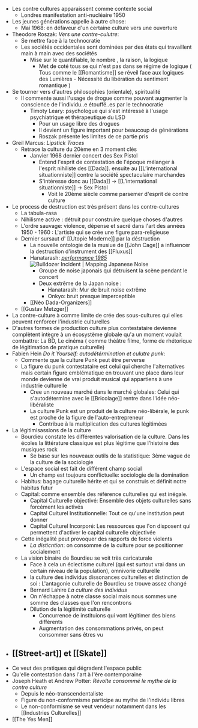 - Les contre cultures apparaissent comme contexte social
	- Londres manifestation anti-nucléaire 1950
- Les jeunes générations appelle à autre chose:
	- Mai 1968: en défaveur d'un certaine culture vers une ouverture
- Theodore Roszak: *Vers une contre-culutre*:
	- Se mettre face à la technocratie
	- Les sociétés occidentales sont dominées par des états qui travaillent main à main avec des sociétés
		- Mise sur le quantifiable, le nombre , la raison, la logique
			- Met de coté tous se qui n'est pas dans se régime de logique ( Tous comme le [[Romantisme]] se réveil face aux logiques des Lumières - Nécessité du libération du sentiment romantique )
- Se tourner vers d'autres philosophies (orientale), spiritualité
	- Il commente aussi l'usage de drogue comme pouvant augmenter la conscience de l'individu..e étouffé..es par le technocratie
		- Timoty Leary: psychologue qui s'est intéressé à l'usage psychiatrique et thérapeutique du LSD
			- Pour un usage libre des drogues
			- Il devient un figure important pour beaucoup de générations
			- Roszak présente les limites de ce partie pris
- Greil Marcus: *Lipstick Traces*
	- Retrace la culture du 20ème en 3 moment clés
		- Janvier 1968 dernier concert des Sex Pistol
			- Entend l'esprit de contestation de l'époque mélanger à l'esprit nihiliste des [[Dada]]. ensuite au [[L’international situationniste]] contre la société spectaculaire marchandes
			- S'intéresse donc au [[Dada]] -> [[L’international situationniste]] -> Sex Pistol
				- Voit le 20ème siècle comme parsemer d'esprit de contre culture
- Le process de destruction est très présent dans les contre-cultures
	- La tabula-rasa
	- Nihilisme active : détruit pour construire quelque choses d'autres
	- L'ordre sauvage: violence, dépense et sacré dans l'art des années 1950 - 1960 : L'artiste qui se crée une figure para-religieuse
	- Dernier sursaut d' [[Utopie Moderne]] par la déstruction
		- La nouvelle ontologie de la musiue de [[John Cage]] a influencer la destruction d'instrument des [[Fluxus]]
		- Hanatarash: [*performance 1985*](https://www.facebook.com/watch/?v=1530676013997212) ![Bulldozer Incident | Mapping Japanese Noise](https://www.johnaulich.co.uk/japanesenoise/wp-content/uploads/2015/04/bulldozer.jpg)
			- Groupe de noise japonais qui détruisent la scène pendant le concert
			- Deux extrême de la Japan noise :
				- Hanatarash: Mur de bruit noise extrême
				- Onkyo: bruit presque imperceptible
		- [[Néo Dada-Organizers]]
	- [[Gustav Metzger]]
- La contre-culture à comme limite de crée des sous-cultures qui elles peuvent renforcer l'industrie culturelles
- D'autres formes de production culture plus contestataire devienne complètent intègre à un écosystème globale qu'a un moment voulait combattre: La BD, Le cinéma ( comme théâtre filme, forme de rhétorique de légitimation de pratique culturelle)
- Fabien Hein *Do it Yourself: autodétérmination et culutre punk*:
	- Commente que la culture Punk peut être perverse
	- La figure du punk contestataire est celui qui cherche l'alternatives mais certain figure emblématique en trouvant une place dans leur monde devienne de vrai produit musical qui appartiens à une industrie culturelle
		- Cree un nouveau marché dans le marché globales: Celui qui s'autodétermine avec le [[Bricolage]] rentre dans l'idée néo-libéraliste
		- La culture Punk est un produit de la culture néo-libérale, le punk est proche de la figure de l'auto-entrepreneur
			- Contribue à la multiplication des cultures légitimées
- La légitimisassions de la culture
	- Bourdieu constate les différentes valorisation de la culture. Dans les écoles la littérature classique est plus légitime que l'histoire des musiques rock
		- Se base sur les nouveaux outils de la statistique: 3ème vague de la culture de la sociologie
	- L'espace social est fait de différent champ social
		- Un champ est toujours conflictuelle: sociologie de la domination
	- Habitus: bagage culturelle hérite et qui se construis et définit notre habitus futur
	- Capital: comme ensemble des référence culturelles qui est inégale.
		- Capital Culturelle objectivé: Ensemble des objets culturelles sans forcément les activés
		- Capital Culturel Institutionnelle: Tout ce qu'une institution peut donner
		- Capital Culturel Incorporé: Les ressources que l'on disposent qui permettent d'activer le capital culturelle objectivée
	- Cette inégalité peut provoquer des rapports de force violents
		- *La disticntion*: on consomme de la culture pour se positionner socialement
	- La vision binaire de Bourdieu se voit très caricaturale
		- Face à cela un éclectisme culturel (qui est surtout vrai dans un certain niveau de la population), omnivorie culturelle
		- la culture des individus dissonances culturelles et distinction de soi : L'antagonie culturelle de Bourdieu se trouve assez changé
		- Bernard Lahire *La culture des individus*
		- On n'échappe à notre classe social mais nous sommes une somme des classes que l'on rencontrons
		- Dilution de la légitimité culturelle
			- Concurrence de instituions qui vont légitimer des biens différents
			- Augmentation des consommations privés, on peut consommer sans êtres vu
- ## [[Street-art]] et [[Skate]]
- Ce veut des pratiques qui dégradent l'espace public
- Qu'elle contestation dans l'art à l'ère contemporaine
- Joseph Heath et Andrew Potter: *Révolte consommé le mythe de la contre culture*
	- Depuis le néo-transcendentaliste
	- Figure du non-conformisme participe au mythe de l'individu libres
	- Le non-conformisme se veut vendeur notamment dans les [[Industries Culturelles]]
- [[The Yes Men]]